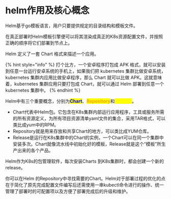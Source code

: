 # helm作用及核心概念

Helm基于go模板语言，用户只要提供规定的目录结构和模板文件。

在真正部署时Helm模板引擎便可以将其渲染成真正的K8s资源配置文件，并按照正确的顺序将它们部署到节点上。

Helm 定义了一套 Chart 格式来描述一个应用。



{% hint style="info" %}
打个比方，一个安卓程序打包成 APK 格式，就可以安装到任意一台运行安卓系统的手机上，如果我们把 kubernetes 集群比做安卓系统，kubernetes 集群内应用比做安卓程序，那么 Chart 就可以比做 APK。这就意味着，kubernetes 集群应用只要打包成 Chart，就可以通过 Helm 部署到任意一个 kubernetes 集群中。
{% endhint %}

Helm中有三个重要概念，分别为<mark style="color:blue;">**Chart**</mark>、<mark style="color:orange;">**Repository**</mark>和<mark style="color:yellow;">**Release**</mark>。

* Chart代表中Helm包。它包含在K8s集群内部运行应用程序，工具或服务所需的所有资源定义，为所有项目资源清单yaml文件的集合，采用TAR格式，可以类比成yum中的RPM。
* Repository就是用来存放和共享Chart的地方，可以类比成YUM仓库。
* Release是运行在K8s集群中的Chart的实例，一个Chart可以在同一个集群中安装多次。Chart就像流水线中初始化好的模板，Release就是这个“模板”所生产出来的各个产品。

Helm作为K8s的包管理软件，每次安装Charts 到K8s集群时，都会创建一个新的 release。

你可以在Helm 的Repository中寻找需要的Chart。Helm对于部署过程的优化的点在于简化了原先完成配置文件编写后还需使用一串kubectl命令进行的操作、统一管理了部署时的可配置项以及方便了部署完成后的升级和维护。
